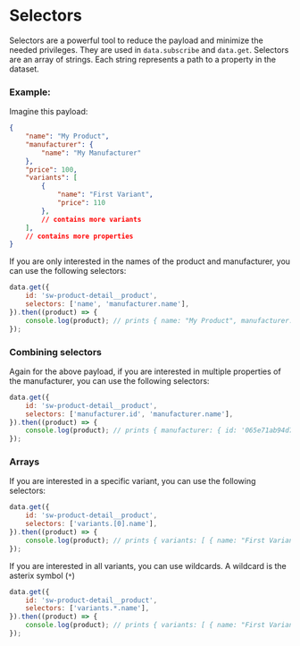 # Selectors

Selectors are a powerful tool to reduce the payload and minimize the needed privileges.
They are used in `data.subscribe` and `data.get`. Selectors are an array of strings. Each string represents a path to a property in the dataset.

### Example:

Imagine this payload:
```json
{
    "name": "My Product",
    "manufacturer": {
        "name": "My Manufacturer"
    },
    "price": 100,
    "variants": [
        {
            "name": "First Variant",
            "price": 110
        },
        // contains more variants
    ],
    // contains more properties
}
```

If you are only interested in the names of the product and manufacturer, you can use the following selectors:
```javascript
data.get({
    id: 'sw-product-detail__product',
    selectors: ['name', 'manufacturer.name'],
}).then((product) => {
    console.log(product); // prints { name: "My Product", manufacturer: { name: "My Manufacturer" } }
});
```

### Combining selectors

Again for the above payload, if you are interested in multiple properties of the manufacturer, you can use the following selectors:
```javascript
data.get({
    id: 'sw-product-detail__product',
    selectors: ['manufacturer.id', 'manufacturer.name'],
}).then((product) => {
    console.log(product); // prints { manufacturer: { id: '065e71ab94d778a980008e8c3e890270', name: "My Manufacturer" }
});
```

### Arrays

If you are interested in a specific variant, you can use the following selectors:
```javascript
data.get({
    id: 'sw-product-detail__product',
    selectors: ['variants.[0].name'],
}).then((product) => {
    console.log(product); // prints { variants: [ { name: "First Variant" } ] }
});
```

If you are interested in all variants, you can use wildcards. A wildcard is the asterix symbol (`*`)
```javascript
data.get({
    id: 'sw-product-detail__product',
    selectors: ['variants.*.name'],
}).then((product) => {
    console.log(product); // prints { variants: [ { name: "First Variant" }, // same structure for all entries ] }
});
```
